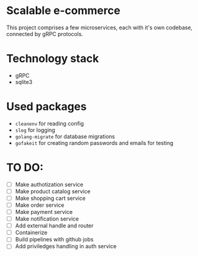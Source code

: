 # Scalable e-commerce
This project comprises a few microservices, each with it's own codebase, connected by gRPC protocols.

# Technology stack
 - gRPC
 - sqlite3

# Used packages
 - `cleanenv` for reading config
 - `slog` for logging
 - `golang-migrate` for database migrations 
 - `gofakeit` for creating random passwords and emails for testing

# TO DO:
- [ ] Make authotization service
- [ ] Make product catalog service
- [ ] Make shopping cart service
- [ ] Make order service
- [ ] Make payment service
- [ ] Make notification service
- [ ] Add external handle and router
- [ ] Containerize
- [ ] Build pipelines with github jobs
- [ ] Add priviledges handling in auth service
